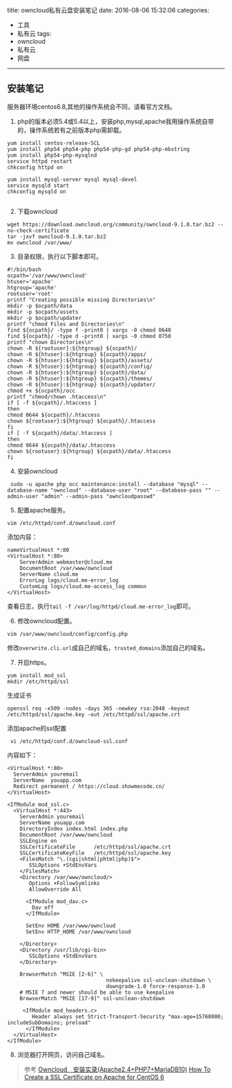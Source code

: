title: owncloud私有云盘安装笔记
date: 2016-08-06 15:32:06
categories:
- 工具
- 私有云
tags:
- owncloud
- 私有云
- 网盘
---

## 安装笔记
服务器环境centos6.8,其他的操作系统会不同，请看官方文档。
1. php的版本必须5.4或5.4以上，安装php,mysql,apache我用操作系统自带的，操作系统若有之前版本php需卸载。
```
yum install centos-release-SCL
yum install php54 php54-php php54-php-gd php54-php-mbstring
yum install php54-php-mysqlnd
service httpd restart
chkconfig httpd on

yum install mysql-server mysql mysql-devel
service mysqld start
chkconfig mysqld on


```

2. 下载owncloud
```
wget https://download.owncloud.org/community/owncloud-9.1.0.tar.bz2 --no-check-certificate
tar -jxvf owncloud-9.1.0.tar.bz2
mv owncloud /var/www/
```

3. 目录权限，执行以下脚本即可。
```
#!/bin/bash
ocpath='/var/www/owncloud'
htuser='apache'
htgroup='apache'
rootuser='root'
printf "Creating possible missing Directories\n"
mkdir -p $ocpath/data
mkdir -p $ocpath/assets
mkdir -p $ocpath/updater
printf "chmod Files and Directories\n"
find ${ocpath}/ -type f -print0 | xargs -0 chmod 0640
find ${ocpath}/ -type d -print0 | xargs -0 chmod 0750
printf "chown Directories\n"
chown -R ${rootuser}:${htgroup} ${ocpath}/
chown -R ${htuser}:${htgroup} ${ocpath}/apps/
chown -R ${htuser}:${htgroup} ${ocpath}/assets/
chown -R ${htuser}:${htgroup} ${ocpath}/config/
chown -R ${htuser}:${htgroup} ${ocpath}/data/
chown -R ${htuser}:${htgroup} ${ocpath}/themes/
chown -R ${htuser}:${htgroup} ${ocpath}/updater/
chmod +x ${ocpath}/occ
printf "chmod/chown .htaccess\n"
if [ -f ${ocpath}/.htaccess ]
then
chmod 0644 ${ocpath}/.htaccess
chown ${rootuser}:${htgroup} ${ocpath}/.htaccess
fi
if [ -f ${ocpath}/data/.htaccess ]
then
chmod 0644 ${ocpath}/data/.htaccess
chown ${rootuser}:${htgroup} ${ocpath}/data/.htaccess
fi

```

4. 安装owncloud
```
 sudo -u apache php occ maintenance:install --database "mysql" --database-name "owncloud" --database-user "root" --database-pass "" --admin-user "admin" --admin-pass "owncloudpasswd"
```

5. 配置apache服务。
```
vim /etc/httpd/conf.d/owncloud.conf
```
添加内容：
```
nameVirtualHost *:80
<VirtualHost *:80>
    ServerAdmin webmaster@cloud.me
    DocumentRoot /var/www/owncloud
    ServerName cloud.me
    ErrorLog logs/cloud.me-error_log
    CustomLog logs/cloud.me-access_log common
</VirtualHost>
```
查看日志，执行`tail -f /var/log/httpd/cloud.me-error_log`即可。

6. 修改owncloud配置。
```
vim /var/www/owncloud/config/config.php
```
修改`overwrite.cli.url`成自己的域名，`trusted_domains`添加自己的域名。

7. 开启https。
```
yum install mod_ssl
mkdir /etc/httpd/ssl
```
生成证书
```
openssl req -x509 -nodes -days 365 -newkey rsa:2048 -keyout /etc/httpd/ssl/apache.key -out /etc/httpd/ssl/apache.crt

```
添加apache的ssl配置
```
 vi /etc/httpd/conf.d/owncloud-ssl.conf
```
内容如下：
```
<VirtualHost *:80>
  ServerAdmin youremail
  ServerName  youapp.com
  Redirect permanent / https://cloud.showmecode.cn/
</VirtualHost>

<IfModule mod_ssl.c>
  <VirtualHost *:443>
    ServerAdmin youremail
    ServerName youapp.com
    DirectoryIndex index.html index.php
    DocumentRoot /var/www/owncloud
    SSLEngine on
    SSLCertificateFile      /etc/httpd/ssl/apache.crt
    SSLCertificateKeyFile   /etc/httpd/ssl/apache.key
    <FilesMatch "\.(cgi|shtml|phtml|php)$">
       SSLOptions +StdEnvVars
    </FilesMatch>
    <Directory /var/www/owncloud/>
       Options +FollowSymlinks
       AllowOverride All

      <IfModule mod_dav.c>
        Dav off
      </IfModule>

      SetEnv HOME /var/www/owncloud
      SetEnv HTTP_HOME /var/www/owncloud

    </Directory>
    <Directory /usr/lib/cgi-bin>
       SSLOptions +StdEnvVars
    </Directory>

    BrowserMatch "MSIE [2-6]" \
                                nokeepalive ssl-unclean-shutdown \
                                downgrade-1.0 force-response-1.0
    # MSIE 7 and newer should be able to use keepalive
    BrowserMatch "MSIE [17-9]" ssl-unclean-shutdown

     <IfModule mod_headers.c>
        Header always set Strict-Transport-Security "max-age=15768000; includeSubDomains; preload"
      </IfModule>
  </VirtualHost>
</IfModule>
```


8. 浏览器打开网页，访问自己域名。


>参考
[Owncloud　安装实录(Apache2.4+PHP7+MariaDB10)](http://huifeng.me/2016/05/03/owncloud-install/)
[How To Create a SSL Certificate on Apache for CentOS 6](https://www.digitalocean.com/community/tutorials/how-to-create-a-ssl-certificate-on-apache-for-centos-6)
